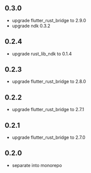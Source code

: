 ## 0.3.0
- upgrade flutter_rust_bridge to 2.9.0
- upgrade ndk 0.3.2

## 0.2.4
- upgrade rust_lib_ndk to 0.1.4

## 0.2.3
- upgrade flutter_rust_bridge to 2.8.0

## 0.2.2
- upgrade flutter_rust_bridge to 2.7.1

## 0.2.1
- upgrade flutter_rust_bridge to 2.7.0

## 0.2.0
 - separate into monorepo